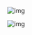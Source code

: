 ![img](https://tc8483.oss-cn-beijing.aliyuncs.com/img/v2-f10999d0b743550cf79a0220918d6ce2_r.jpg)

![img](https://tc8483.oss-cn-beijing.aliyuncs.com/img/v2-347a0677ba17cddc1e5f34357b2179f9_r.jpg)